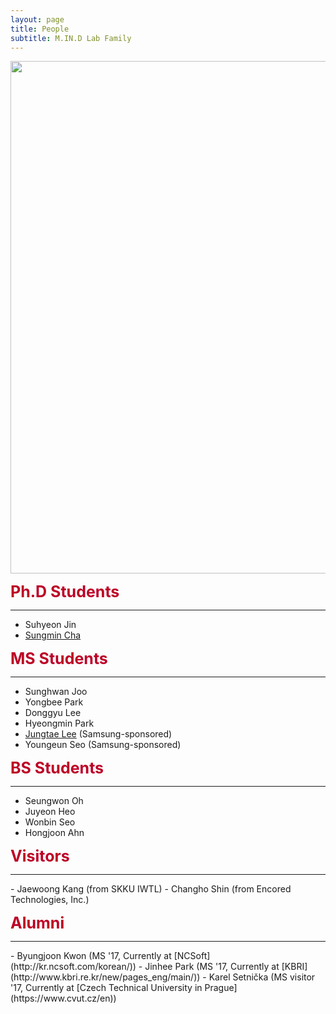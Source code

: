 ```yaml
---
layout: page
title: People
subtitle: M.IN.D Lab Family
---
```


<img src="https://raw.githubusercontent.com/mindlab-skku/mindlab-skku.github.io/master/img/group_photo.jpg" width="820" align="center"/>

<b><span style="font-size: 25px !important; color: #BD0026;">Ph.D Students</span></b>
<hr>

- Suhyeon Jin  
- [Sungmin Cha](https://csm9493.github.io/about/)  

<b><span style="font-size: 25px !important; color: #BD0026;">MS Students</span></b>
<hr>

- Sunghwan Joo
- Yongbee Park
- Donggyu Lee   
- Hyeongmin Park
- [Jungtae Lee]() (Samsung-sponsored)
- Youngeun Seo (Samsung-sponsored)

<b><span style="font-size: 25px !important; color: #BD0026;">BS Students</span></b>
<hr>

- Seungwon Oh
- Juyeon Heo
- Wonbin Seo   
- Hongjoon Ahn

<b><span style="font-size: 25px !important; color: #BD0026;">Visitors</span></b>
<hr>
- Jaewoong Kang (from SKKU IWTL)
- Changho Shin (from Encored Technologies, Inc.)

<b><span style="font-size: 25px !important; color: #BD0026;">Alumni</span></b>
<hr>
- Byungjoon Kwon (MS '17, Currently at [NCSoft](http://kr.ncsoft.com/korean/))
- Jinhee Park (MS '17, Currently at [KBRI](http://www.kbri.re.kr/new/pages_eng/main/))
- Karel Setnička (MS visitor '17, Currently at [Czech Technical University in Prague](https://www.cvut.cz/en))
